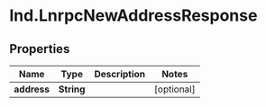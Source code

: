 # lnd.LnrpcNewAddressResponse

## Properties

Name | Type | Description | Notes
------------ | ------------- | ------------- | -------------
**address** | **String** |  | [optional] 


